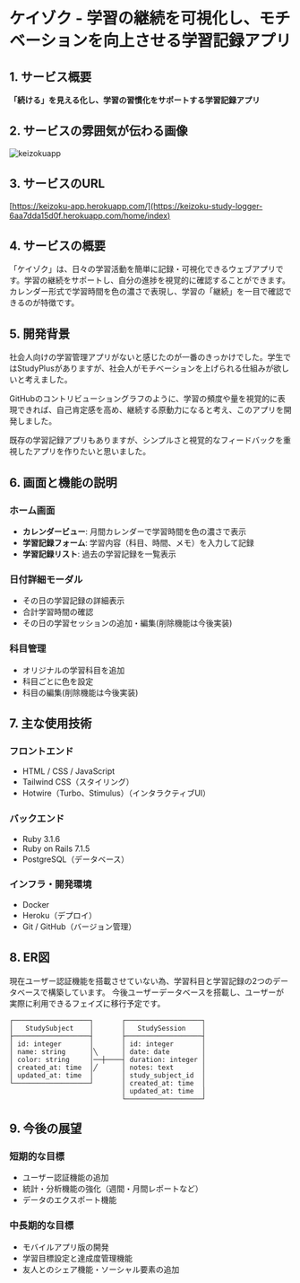 # ケイゾク - 学習の継続を可視化し、モチベーションを向上させる学習記録アプリ

## 1. サービス概要

**「続ける」を見える化し、学習の習慣化をサポートする学習記録アプリ**

## 2. サービスの雰囲気が伝わる画像

![keizokuapp](https://github.com/user-attachments/assets/6d53f95d-d743-4922-8d92-64e5248026d2)

## 3. サービスのURL

[https://keizoku-app.herokuapp.com/](https://keizoku-study-logger-6aa7dda15d0f.herokuapp.com/home/index)

## 4. サービスの概要

「ケイゾク」は、日々の学習活動を簡単に記録・可視化できるウェブアプリです。学習の継続をサポートし、自分の進捗を視覚的に確認することができます。カレンダー形式で学習時間を色の濃さで表現し、学習の「継続」を一目で確認できるのが特徴です。

## 5. 開発背景

社会人向けの学習管理アプリがないと感じたのが一番のきっかけでした。学生ではStudyPlusがありますが、社会人がモチベーションを上げられる仕組みが欲しいと考えました。

GitHubのコントリビューショングラフのように、学習の頻度や量を視覚的に表現できれば、自己肯定感を高め、継続する原動力になると考え、このアプリを開発しました。

既存の学習記録アプリもありますが、シンプルさと視覚的なフィードバックを重視したアプリを作りたいと思いました。

## 6. 画面と機能の説明

### ホーム画面
- **カレンダービュー**: 月間カレンダーで学習時間を色の濃さで表示
- **学習記録フォーム**: 学習内容（科目、時間、メモ）を入力して記録
- **学習記録リスト**: 過去の学習記録を一覧表示

### 日付詳細モーダル
- その日の学習記録の詳細表示
- 合計学習時間の確認
- その日の学習セッションの追加・編集(削除機能は今後実装)

### 科目管理
- オリジナルの学習科目を追加
- 科目ごとに色を設定
- 科目の編集(削除機能は今後実装)

## 7. 主な使用技術

### フロントエンド
- HTML / CSS / JavaScript
- Tailwind CSS（スタイリング）
- Hotwire（Turbo、Stimulus）（インタラクティブUI）

### バックエンド
- Ruby 3.1.6
- Ruby on Rails 7.1.5
- PostgreSQL（データベース）

### インフラ・開発環境
- Docker
- Heroku（デプロイ）
- Git / GitHub（バージョン管理）

## 8. ER図

現在ユーザー認証機能を搭載させていない為、学習科目と学習記録の2つのデータベースで構築しています。
今後ユーザーデータベースを搭載し、ユーザーが実際に利用できるフェイズに移行予定です。

```
┌───────────────────┐       ┌───────────────────┐
│   StudySubject    │       │   StudySession    │
├───────────────────┤       ├───────────────────┤
│ id: integer       │       │ id: integer       │
│ name: string      │╲      │ date: date        │
│ color: string     │──┼────┤ duration: integer │
│ created_at: time  │╱      │ notes: text       │
│ updated_at: time  │       │ study_subject_id  │
└───────────────────┘       │ created_at: time  │
                            │ updated_at: time  │
                            └───────────────────┘
```

## 9. 今後の展望

### 短期的な目標
- ユーザー認証機能の追加
- 統計・分析機能の強化（週間・月間レポートなど）
- データのエクスポート機能

### 中長期的な目標
- モバイルアプリ版の開発
- 学習目標設定と達成度管理機能
- 友人とのシェア機能・ソーシャル要素の追加
